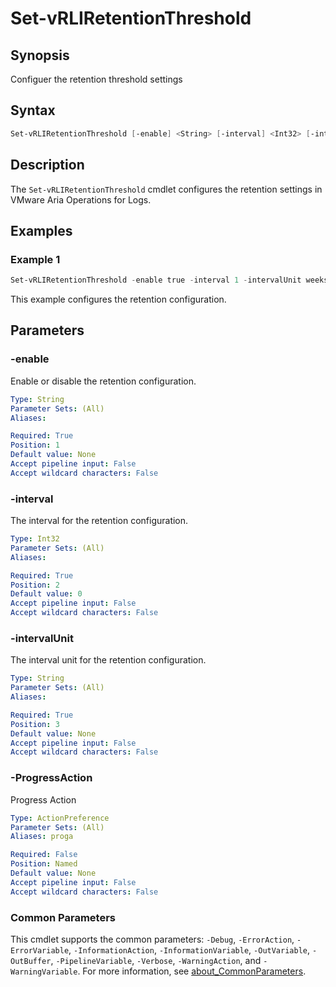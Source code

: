 # Set-vRLIRetentionThreshold

## Synopsis

Configuer the retention threshold settings

## Syntax

```powershell
Set-vRLIRetentionThreshold [-enable] <String> [-interval] <Int32> [-intervalUnit] <String> [-ProgressAction <ActionPreference>] [<CommonParameters>]
```

## Description

The `Set-vRLIRetentionThreshold` cmdlet configures the retention settings in VMware Aria Operations for Logs.

## Examples

### Example 1

```powershell
Set-vRLIRetentionThreshold -enable true -interval 1 -intervalUnit weeks
```

This example configures the retention configuration.

## Parameters

### -enable

Enable or disable the retention configuration.

```yaml
Type: String
Parameter Sets: (All)
Aliases:

Required: True
Position: 1
Default value: None
Accept pipeline input: False
Accept wildcard characters: False
```

### -interval

The interval for the retention configuration.

```yaml
Type: Int32
Parameter Sets: (All)
Aliases:

Required: True
Position: 2
Default value: 0
Accept pipeline input: False
Accept wildcard characters: False
```

### -intervalUnit

The interval unit for the retention configuration.

```yaml
Type: String
Parameter Sets: (All)
Aliases:

Required: True
Position: 3
Default value: None
Accept pipeline input: False
Accept wildcard characters: False
```

### -ProgressAction

Progress Action

```yaml
Type: ActionPreference
Parameter Sets: (All)
Aliases: proga

Required: False
Position: Named
Default value: None
Accept pipeline input: False
Accept wildcard characters: False
```

### Common Parameters

This cmdlet supports the common parameters: `-Debug`, `-ErrorAction`, `-ErrorVariable`, `-InformationAction`, `-InformationVariable`, `-OutVariable`, `-OutBuffer`, `-PipelineVariable`, `-Verbose`, `-WarningAction`, and `-WarningVariable`. For more information, see [about_CommonParameters](http://go.microsoft.com/fwlink/?LinkID=113216).
